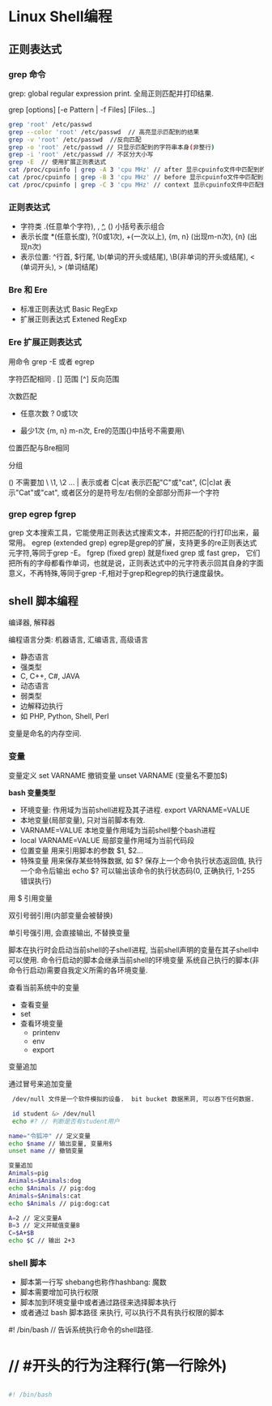 # Linux Shell编程

## 正则表达式

### grep 命令

grep: global regular expression print. 全局正则匹配并打印结果.

grep [options] [-e Pattern | -f Files] [Files...]

```bash
grep 'root' /etc/passwd
grep --color 'root' /etc/passwd  // 高亮显示匹配到的结果
grep -v 'root' /etc/passwd  //反向匹配
grep -o 'root' /etc/passwd // 只显示匹配到的字符串本身(非整行)
grep -i 'root' /etc/passwd // 不区分大小写
grep -E  // 使用扩展正则表达式
cat /proc/cpuinfo | grep -A 3 'cpu MHz' // after 显示cpuinfo文件中匹配到的行并且显示其后跟着的3行 (共显示4行)
cat /proc/cpuinfo | grep -B 3 'cpu MHz' // before 显示cpuinfo文件中匹配到的行并且显示其前面3行 (共显示4行)
cat /proc/cpuinfo | grep -C 3 'cpu MHz' // context 显示cpuinfo文件中匹配到的行并且显示其前后各3行 (共显示4行)

```

### 正则表达式

- 字符类 .(任意单个字符), [](范围集合), [^](范围的反向集合), () 小括号表示组合
- 表示长度 *(任意长度), ?(0或1次), +(一次以上), \{m, n\} (出现m-n次), \{n\} (出现n次)
- 表示位置: ^行首, $行尾, \b(单词的开头或结尾), \B(非单词的开头或结尾), \< (单词开头), \> (单词结尾)

### Bre 和 Ere

- 标准正则表达式 Basic RegExp
- 扩展正则表达式 Extened RegExp

### Ere 扩展正则表达式

用命令 grep -E 或者 egrep

字符匹配相同
.
[] 范围
[^] 反向范围

次数匹配

* 任意次数
? 0或1次
+ 最少1次
{m, n} m-n次, Ere的范围{}中括号不需要用\

位置匹配与Bre相同

分组

() 不需要加 \ 
\1, \2 ...
| 表示或者 C|cat 表示匹配"C"或"cat", (C|c)at 表示"Cat"或"cat", 或者区分的是符号左/右侧的全部部分而非一个字符

### grep egrep fgrep

grep 文本搜索工具，它能使用正则表达式搜索文本，并把匹配的行打印出来，最常用。
egrep (extended grep) egrep是grep的扩展，支持更多的re正则表达式元字符,等同于grep -E。
fgrep (fixed grep) 就是fixed grep 或 fast grep， 它们把所有的字母都看作单词，也就是说，正则表达式中的元字符表示回其自身的字面意义，不再特殊,等同于grep -F,相对于grep和egrep的执行速度最快。

## shell 脚本编程

编译器, 解释器

编程语言分类: 机器语言, 汇编语言, 高级语言

- 静态语言
 - 强类型
 - C, C++, C#, JAVA
- 动态语言
 - 弱类型
 - 边解释边执行
 - 如 PHP, Python, Shell, Perl

 变量是命名的内存空间.

 ### 变量

变量定义 set VARNAME
撤销变量 unset VARNAME (变量名不要加$)

 **bash 变量类型**

- 环境变量: 作用域为当前shell进程及其子进程. export VARNAME=VALUE
- 本地变量(局部变量), 只对当前脚本有效.
 - VARNAME=VALUE 本地变量作用域为当前shell整个bash进程
 - local VARNAME=VALUE 局部变量作用域为当前代码段
- 位置变量 用来引用脚本的参数 $1, $2...
- 特殊变量 用来保存某些特殊数据, 如 $? 保存上一个命令执行状态返回值, 执行一个命令后输出 echo $? 可以输出该命令的执行状态码(0, 正确执行, 1-255 错误执行)

 用 $ 引用变量
 
 双引号弱引用(内部变量会被替换)

 单引号强引用, 会直接输出, 不替换变量

 脚本在执行时会启动当前shell的子shell进程, 当前shell声明的变量在其子shell中可以使用.
 命令行启动的脚本会继承当前shell的环境变量
 系统自己执行的脚本(非命令行启动)需要自我定义所需的各环境变量.

 查看当前系统中的变量

- 查看变量
 - set
- 查看环境变量
  - printenv
  - env
  - export

变量追加

通过冒号来追加变量

```bash
 /dev/null 文件是一个软件模拟的设备.  bit bucket 数据黑洞, 可以吞下任何数据.

 id student &> /dev/null 
 echo #? // 判断是否有student用户

name="令狐冲" // 定义变量
echo $name // 输出变量, 变量用$
unset name // 撤销变量

变量追加
Animals=pig
Animals=$Animals:dog
echo $Animals // pig:dog
Animals=$Animals:cat 
echo $Animals // pig:dog:cat

A=2 // 定义变量A
B=3 // 定义并赋值变量B
C=$A+$B
echo $C // 输出 2+3

```

### shell 脚本

- 脚本第一行写 shebang也称作hashbang: 魔数
- 脚本需要增加可执行权限
- 脚本加到环境变量中或者通过路径来选择脚本执行
- 或者通过 bash 脚本路径 来执行, 可以执行不具有执行权限的脚本

#! /bin/bash  // 告诉系统执行命令的shell路径.
#  // #开头的行为注释行(第一行除外)

```bash

#! /bin/bash  

```


